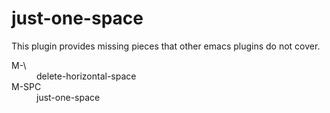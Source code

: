 # just-one-space
This plugin provides missing pieces that other emacs plugins do not cover.
<dl>
  <dt>M-\</dt>
  <dd>delete-horizontal-space</dd>
  <dt>M-SPC</dt>
  <dd>just-one-space</dd>
</dl>
